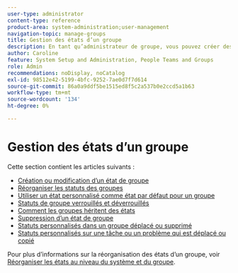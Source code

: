 ```yaml
---
user-type: administrator
content-type: reference
product-area: system-administration;user-management
navigation-topic: manage-groups
title: Gestion des états d’un groupe
description: En tant qu’administrateur de groupe, vous pouvez créer des états personnalisés pour un groupe que vous gérez. Cela permet d’éliminer le besoin de dizaines d’états personnalisés à l’échelle de l’entreprise et d’accroître l’autonomie de vos hiérarchies de groupe. Vous pouvez également modifier l’état au niveau du système d’un groupe que vous gérez si un administrateur Workfront l’a déverrouillé.
author: Caroline
feature: System Setup and Administration, People Teams and Groups
role: Admin
recommendations: noDisplay, noCatalog
exl-id: 98512e42-5199-4bfc-9252-7ae0d7f7d614
source-git-commit: 86a0a9ddf5be1515ed8f5c2a537b0e2ccd5a1b63
workflow-type: tm+mt
source-wordcount: '134'
ht-degree: 0%

---
```


# Gestion des états d’un groupe

Cette section contient les articles suivants :

* [Création ou modification d’un état de groupe](../../../administration-and-setup/manage-groups/manage-group-statuses/create-or-edit-a-group-status.md)
* [Réorganiser les statuts des groupes](../../../administration-and-setup/manage-groups/manage-group-statuses/reorder-group-statuses-from-groups-area.md)
* [Utiliser un état personnalisé comme état par défaut pour un groupe](../../../administration-and-setup/manage-groups/manage-group-statuses/use-custom-statuses-as-default-statuses-group.md)
* [Statuts de groupe verrouillés et déverrouillés](../../../administration-and-setup/manage-groups/manage-group-statuses/lock-or-unlock-a-custom-group-status.md)
* [Comment les groupes héritent des états](../../../administration-and-setup/manage-groups/manage-group-statuses/how-groups-inherit-statuses.md)
* [Suppression d’un état de groupe](../../../administration-and-setup/manage-groups/manage-group-statuses/delete-a-group-status.md)
* [Statuts personnalisés dans un groupe déplacé ou supprimé](../../../administration-and-setup/manage-groups/manage-group-statuses/custom-statuses-in-group-moved-or-deleted.md)
* [Statuts personnalisés sur une tâche ou un problème qui est déplacé ou copié](../../../administration-and-setup/manage-groups/manage-group-statuses/custom-statuses-on-a-task-or-issue-that-is-moved-or-copied.md)

Pour plus d’informations sur la réorganisation des états d’un groupe, voir [Réorganiser les états au niveau du système et du groupe](../../../administration-and-setup/customize-workfront/creating-custom-status-and-priority-labels/reorder-system-statuses.md).
